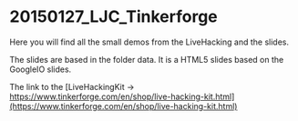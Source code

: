 # 20150127_LJC_Tinkerforge
Here you will find all the small demos from the LiveHacking and the slides.

The slides are based in the folder data. It is a HTML5 slides based on the GoogleIO slides.

The link to the [LiveHackingKit -> https://www.tinkerforge.com/en/shop/live-hacking-kit.html](https://www.tinkerforge.com/en/shop/live-hacking-kit.html)